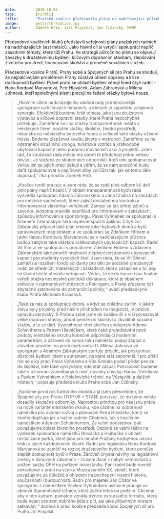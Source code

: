 ```yaml
---
date:         2019-10-03
tags:         [Piráti]
title:        "Pražská koalice představila plány na nadcházející půlrok. Společnými prioritami je doprava a dostupnost bydlení"
image: 	      posts/tk-koalice.jpg
author:       Zdeněk Hřib, Jiří Pospíšil, Jan Čižinský, MHMP
---
```


Předsedové koaličních klubů představili veřejnosti plány pražských radních na nadcházejících šest měsíců. Jako hlavní cíl si vytyčili spolupráci napříč zásadními tématy, které tíží Prahu. Ve strategii půlročního plánu se objevují závazky k družstevnímu bydlení, klíčovým dopravním stavbám, zlepšování životního prostředí, financování školství a proměně sociálních služeb.

Předsedové koalice Pirátů, Prahy sobě a Spojených sil pro Prahu se shodují, že nejpalčivějším problémem Prahy zůstává oblast dopravy a krize dostupnosti bydlení. Právě proto se oblasti bydlení věnují hned čtyři radní - Hana Kordová Marvanová, Petr Hlaváček, Adam Zábranský a Milena Johnová, kteří společnými silami pracují na řešení otázky bytové nouze.

> „Hlavním cílem nadcházejícího období rady je intenzivnější spolupráce na klíčových tématech, u kterých je zapotřebí vzájemná synergie. Efektivněji budeme řešit témata, jako jsou družstevní výstavba a klíčové dopravní stavby, které Praha nepochybně potřebuje. Zaměříme se i na otázky transparentnosti města a městských firem, sociální služby, školství, životní prostředí, rekonstrukci městského bytového fondu a celkově také otázky oživení města. Budeme zlepšovat kvalitu života v metropoli. Zaměříme se na odstranění vizuálního smogu, turistická vozítka a krátkodobé ubytovací kapacity nebo podporu inovačních akcí a projektů. Jsem rád, že současná rada města má oproti té předchozí jednu velkou devizu. Je složená ze skutečných odborníků, kteří umí spolupracovat. Velice jim za jejich práci děkuji a věřím, že se nám společně bude dařit spolupracovat a naplňovat sliby voličům tak, jak se tomu dělo doposud,“ říká primátor Zdeněk Hřib. 

> „Koalice tvrdě pracuje a jsem ráda, že se radě plné odborníků daří plnit plány napříč koalicí. V oblasti transparentnosti bych ráda vyzvedla spolupráci Adama Zábranského a Jana Chabra na zásadách pro městské společnosti, které zajistí dostatečnou kontrolu a informovanost vlastníka i veřejnosti. Zamezí se tak střetu zájmů a zavedou jednotná pravidla například pro informování o zakázkách, způsobu informování a sponzoringu. Pavel Vyhnánek ve spolupráci s Adamem Zábranským také úspěšně spustili aplikaci CityVizor. Zábranský připraví také plán rekonstrukcí bytových domů a bytů spravovaných magistrátem a ve spolupráci se Zdeňkem Hřibem a radní Hanou Kordovou Marvanovou se v nadcházejícím půl roce budou zabývat také otázkou krátkodobých ubytovacích kapacit. Radní Vít Šimral ve spolupráci s primátorem Zdeňkem Hřibem a Adamem Zábranským také prověří možnosti zlepšení dostupnosti ubytovacích kapacit pro studenty vysokých škol. Jsem ráda, že se Vít Šimral zaměří na rozšíření fondů solidarity pro děti ze sociálně ohrožených rodin ze středních, mateřských i základních škol a zasadí se o to, aby se školní hřiště otevřela veřejnosti. Věřím, že se do konce října finálně vyřeší otázka nesmyslné politické deklarace, která je obsahem smlouvy o partnerských městech s Pekingem, a Praha přestane být zbytečně zatahována do zahraniční politiky,“ uvádí předsedkyně klubu Pirátů Michaela Krausová. 

> „Také za nás je spolupráce dobrá, a když se ohlédnu za tím, v jakém stavu byly projekty před naším příchodem na magistrát, je pokrok opravdu obrovský. S Prahou sobě jsme do koalice šli s vizí prosazovat velké dopravní stavby, přidat peníze do školství a zkvalitnit sociální služby, a to se daří. Vyzdvihnout chci skvělou spolupráci Adama Scheinherra s Petrem Hlaváčkem, které čeká projednávání nové podoby městského okruhu konečně odpovídající moderním parametrům, a zároveň do konce roku náměstci podají žádost o stavební povolení na první úsek metra D. Milena Johnová ve spolupráci s Adamem Zábranským startuje projekt, jak poskytnout důstojné bydlení lidem s autismem, na které stát zapomněl. I pro příští rok se díky práci Pavla Vyhnánka a Víta Šimrala podaří přidat peníze do školství, kde také vykrýváme, kde stát zaspal. Pokračovat budeme také v oživování zanedbaných míst, novinky chystají Hanka Třeštíková s Pavlem Vyhnánkem v Holešovické tržnici, na Výstavišti a dalších místech,“ popisuje předseda klubu Praha sobě Jan Čižinský. 

> „Končíme první rok funkčního období a já jsem přesvědčen, že Spojené síly pro Prahu (TOP 09 + STAN) potvrzují, že do týmu města dosadily skutečné odborníky. Naprostou prioritou pro nás jsou práce na nové variantě městského okruhu, kde sázíme na odbornost náměstka pro územní rozvoj a plánování Petra Hlaváčka, který se skvěle doplňuje jak s naším radním Chabrem, tak s koaličním náměstkem Adamem Scheinherrem. Za velmi podstatnou pak považujeme oblast životního prostředí. Osobně se velmi těším na výsledek spolupráce náměstků Hlaváčka a Hlubučka v oblasti revitalizace parků, které jsou pro mnohé Pražany nezbytnou oázou klidu v jejich každodenním životě. Radní pro legislativu Hana Kordová Marvanová se zaměří na rozvoj družstevního bydlení, které pomůže zlepšit dostupnost bytů v Praze. Zároveň chystá návrhy na legislativní změny v daňových zákonech - zrušení daně z nabytí nemovitosti a snížení sazby DPH na pořízení novostavby. Paní radní bude rovněž pokračovat v práci na vzniku Muzea paměti XX. století, které považujeme za důležité s ohledem na pochopení vlastní historie, současnosti i budoucnosti. Radní pro majetek Jan Chabr ve spolupráci s náměstkem Pavlem Vyhnánkem usilovně pracuje na obnově Staroměstské tržnice, která začne letos na podzim. Chceme, aby v této kulturní památce vznikla tržnice evropského formátu, která bude nejen centrem dobrého jídla a pití, ale také příjemným místem setkávání,“ dodává k práci koalice předseda klubu Spojených sil pro Prahu Jiří Pospíšil.
